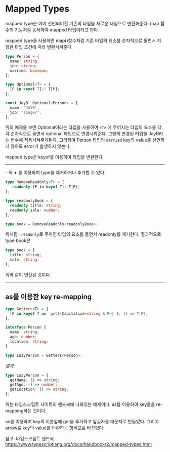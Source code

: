 # Mapped Types

mapped type은 이미 선언되어진 기존의 타입을 새로운 타입으로 변환해준다. map 함수의 기능처럼 동작하여 mapped 타입이라고 한다.

mapped type을 사용하면 map()함수처럼 기존 타입의 요소를 순차적으로 돌면서 지정한 타입 조건에 따라 변환시켜준다.

```ts
type Person = {
  name: string;
  job: string;
  married: boolean;
};

type Optional<T> = {
  [P in keyof T]?: T[P];
};

const JayB: Optional<Person> = {
  name: "JAYB",
  job: "singer",
};
```

위의 예제를 보면 Optional이라는 타입을 사용하여 `<T>` 에 주어지는 타입의 요소를 각각 순차적으로 돌면서 optional 타입으로 변경시켜준다. 그렇게 변경된 타입을 JayB라는 변수에 적용시켜주게된다. 그리하여 Person 타입의 `married` key의 value를 선언하지 않아도 error가 발생하지 않는다.

mapped type은 keyof를 이용하여 타입을 변환한다.

---

**-** 와 **+** 를 이용하여 type을 제거하거나 추가할 수 있다.

```ts
type RemoveReadonly<T> = {
  -readonly [P in keyof T]: T[P];
};

type readonlyBook = {
  readonly title: string;
  readonly sale: number;
};

type book = RemoveReadonly<readonlyBook>;
```

위처럼 `-readonly`로 주어진 타입의 요소를 돌면서 readonly를 제거한다. 결과적으로 type book은

```ts
type book = {
  title: string;
  sale: string;
};
```

위와 같이 변환된 것이다.

---

## as를 이용한 key re-mapping

```ts
type Getters<T> = {
  [P in keyof T as `get${Capitalize<string & P>}`]: () => T[P];
};

interface Person {
  name: string;
  age: number;
  location: string;
}

type LazyPerson = Getters<Person>;
```

_결과_:

```ts
type LazyPerson = {
  getName: () => string;
  getAge: () => number;
  getLocation: () => string;
};
```

위는 타입스크립트 사이트의 핸드북에 나와있는 예제이다. as를 이용하여 key들을 re-mapping하는 것이다.

as를 이용하여 key의 이름앞에 get을 추가하고 앞글자를 대문자로 만들었다. 그리고 arrow로 key의 value를 반환하는 형식으로 바꾸었다.

참고: 타입스크립트 핸드북 <https://www.typescriptlang.org/docs/handbook/2/mapped-types.html>
